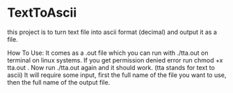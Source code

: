 # TextToAscii
this project is to turn text file into ascii format (decimal) and output it as a file.

How To Use:
It comes as a .out file which you can run with ./tta.out on terminal on linux systems.
If you get permission denied error run chmod +x tta.out  .
Now run ./tta.out again and it should work.
(tta stands for text to ascii)
It will require some input, first the full name of the file you want to use, then the full name of the output file.
